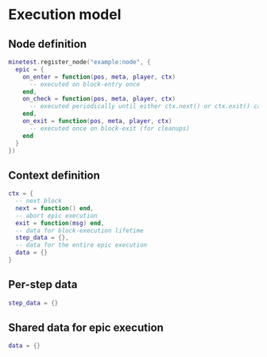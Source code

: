 
# Execution model

## Node definition

```lua
minetest.register_node("example:node", {
  epic = {
    on_enter = function(pos, meta, player, ctx)
      -- executed on block-entry once
    end,
    on_check = function(pos, meta, player, ctx)
      -- executed periodically until either ctx.next() or ctx.exit() called
    end,
    on_exit = function(pos, meta, player, ctx)
      -- executed once on block-exit (for cleanups)
    end
  }
})
```

## Context definition

```lua
ctx = {
  -- next block
  next = function() end,
  -- abort epic execution
  exit = function(msg) end,
  -- data for block-execution lifetime
  step_data = {},
  -- data for the entire epic execution
  data = {}
}
```

## Per-step data

```lua
step_data = {}
```

## Shared data for epic execution

```lua
data = {}
```

